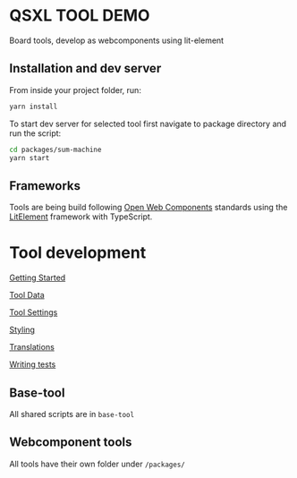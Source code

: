 # QSXL TOOL DEMO

Board tools, develop as webcomponents using lit-element

## Installation and dev server

From inside your project folder, run:

```bash
yarn install
```

To start dev server for selected tool first navigate to package directory and run the script:

```bash
cd packages/sum-machine
yarn start
```

## Frameworks

Tools are being build following [Open Web Components](https://open-wc.org/) standards using the [LitElement](https://lit-element.polymer-project.org/) framework with TypeScript.

# Tool development

[Getting Started](docs/getting-started.md)

[Tool Data](docs/tool-data.md)

[Tool Settings](docs/tool-settings.md)

[Styling](docs/styling.md)

[Translations](docs/translations.md)

[Writing tests](docs/writing-tests.md)

## Base-tool

All shared scripts are in `base-tool`

## Webcomponent tools

All tools have their own folder under `/packages/`
